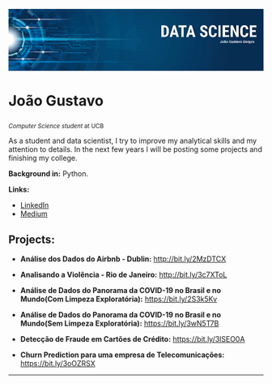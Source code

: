 <p align="center">
  <img src="bannerDS.png" >
</p>

# João Gustavo
<sub>*Computer Science student* at UCB</sub>

As a student and data scientist, I try to improve my analytical skills and my attention to details. In the next few years I will be posting some projects and finishing my college.

**Background in:** Python.

**Links:**
* [LinkedIn](https://www.linkedin.com/in/joão-gustavo-borges-e-souza-6700451b8/)
* [Medium](https://medium.com/@joaogustavo.borges2901)

## Projects:

* **Análise dos Dados do Airbnb - Dublin:** http://bit.ly/2MzDTCX

* **Analisando a Violência - Rio de Janeiro:** http://bit.ly/3c7XToL

* **Análise de Dados do Panorama da COVID-19 no Brasil e no Mundo(Com Limpeza Exploratória):** https://bit.ly/2S3k5Kv

* **Análise de Dados do Panorama da COVID-19 no Brasil e no Mundo(Sem Limpeza Exploratória):** https://bit.ly/3wN5T7B

* **Detecção de Fraude em Cartões de Crédito:** https://bit.ly/3lSEO0A

* **Churn Prediction para uma empresa de Telecomunicações:** https://bit.ly/3oOZRSX
---




